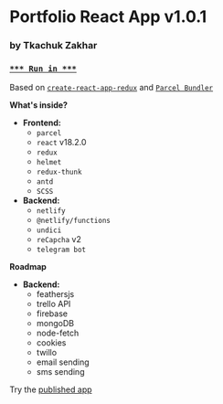 # Portfolio React App v1.0.1

### by Tkachuk Zakhar

### [`*** Run in ***`](https://weblogic.netlify.app/)

Based on [`create-react-app-redux`](https://github.com/notrab/create-react-app-redux) and [`Parcel Bundler`](https://parceljs.org)

**What's inside?**

-   **Frontend:**
    -   `parcel`
    -   `react` v18.2.0
    -   `redux`
    -   `helmet`
    -   `redux-thunk`
    -   `antd`
    -   `SCSS`
-   **Backend:**
    -   `netlify`
    -   `@netlify/functions`
    -   `undici`
    -   `reCapcha` v2
    -   `telegram bot`

**Roadmap**

-   **Backend:**
    -   feathersjs
    -   trello API
    -   firebase
    -   mongoDB
    -   node-fetch
    -   cookies
    -   twillo
    -   email sending
    -   sms sending

Try the [published app](https://weblogic.netlify.app/)
